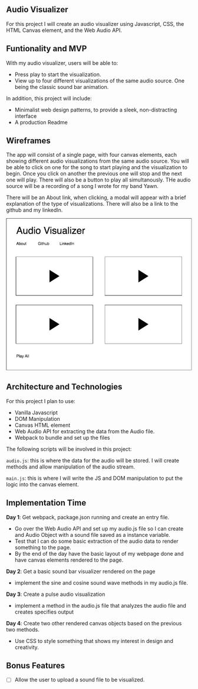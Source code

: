 ## Audio Visualizer

For this project I will create an audio visualizer using Javascript, CSS, the HTML Canvas element, and the Web Audio API.

## Funtionality and MVP

With my audio visualizer, users will be able to:

- Press play to start the visualization.
- View up to four different visualizations of the same audio source. One being the classic sound bar animation.

In addition, this project will include:

- Minimalist web design patterns, to provide a sleek, non-distracting interface
- A production Readme

## Wireframes

The app will consist of a single page, with four canvas elements, each showing different audio visualizations from the same audio source. You will be able to click on one for the song to start playing and the visualization to begin. Once you click on another the previous one will stop and the next one will play. There will also be a button to play all simultanously. THe audio source will be a recording of a song I wrote for my band Yawn.

There will be an About link, when clicking, a modal will appear with a brief explanation of the type of visualizations. There will also be a link to the github and my linkedIn.


![wireframes](docs/wireframes/js_project.jpg)

## Architecture and Technologies

For this project I plan to use:

- Vanilla Javascript
- DOM Manipulation
- Canvas HTML element
- Web Audio API for extracting the data from the Audio file.
- Webpack to bundle and set up the files

The following scripts will be involved in this project:

`audio.js`: this is where the data for the audio will be stored. I will create methods and allow manipulation of the audio stream.

`main.js`: this is where I will write the JS and DOM manipulation to put the logic into the canvas element. 

## Implementation Time

**Day 1**: Get webpack, package.json running and create an entry file.

- Go over the Web Audio API and set up my audio.js file so I can create and Audio Object with a sound file saved as a instance variable.
- Test that I can do some basic extraction of the audio data to render something to the page.
- By the end of the day have the basic layout of my webpage done and have canvas elements rendered to the page. 

**Day 2**: Get a basic sound bar visualizer rendered on the page

- implement the sine and cosine sound wave methods in my audio.js file. 

**Day 3**: Create a pulse audio visualization

- implement a method in the audio.js file that analyzes the audio file and creates specifies output

**Day 4**: Create two other rendered canvas objects based on the previous two methods. 

- Use CSS to style something that shows my interest in design and creativity.

## Bonus Features

- [ ] Allow the user to upload a sound file to be visualized.